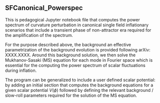 ## SFCanonical_Powerspec

This is pedagogical Jupyter notebook file that computes the power spectrum of curvature perturbation in canonical single field inflationary scenarios that include a transient phase of non-attractor era required for the amplification of the spectrum. 

For the purpose described above, the background an effective parametrization of the background evolution is provided following arXiv: XXXX.XXXX. Around this background solution, we then solve the Mukhanov-Sasaki (MS) equation for each mode in Fourier space which is essential for the computing the power spectrum of scalar fluctuations during inflation. 

The program can be generalized to include a user defined scalar potential: by adding an initial section that computes the background equations for a given scalar potential $V(\phi)$ followed by defining the relevant background / slow-roll parameters required for the solution of the MS equation. 
